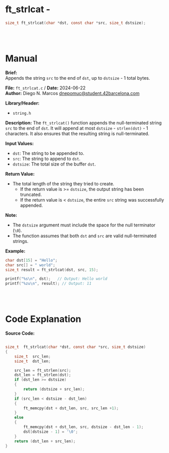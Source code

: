 # ft_strlcat - 
``` c 
size_t ft_strlcat(char *dst, const char *src, size_t dstsize);
```
<br>
<br>

# Manual
**Brief:**  
Appends the string `src` to the end of `dst`, up to `dstsize` - 1 total bytes.

**File:** `ft_strlcat.c` / **Date:** 2024-06-22  
**Author:** Diego N. Marcos <dnepomuc@student.42barcelona.com>

**Library/Header:**  
* `string.h`

**Description:**
The `ft_strlcat()` function appends the null-terminated string `src` to the end of `dst`. It will append at most `dstsize` - `strlen(dst)` - 1 characters. It also ensures that the resulting string is null-terminated.

**Input Values:**
* `dst`: The string to be appended to.
* `src`: The string to append to `dst`.
* `dstsize`: The total size of the buffer `dst`.

**Return Value:**
* The total length of the string they tried to create. 
    * If the return value is >= `dstsize`, the output string has been truncated.
    * If the return value is < `dstsize`, the entire `src` string was successfully appended.

**Note:**
- The `dstsize` argument must include the space for the null terminator (`\0`).
- The function assumes that both `dst` and `src` are valid null-terminated strings.

**Example:**
```c
char dst[15] = "Hello";
char src[] = " world";
size_t result = ft_strlcat(dst, src, 15);

printf("%s\n", dst);   // Output: Hello world
printf("%zu\n", result); // Output: 11
```

<br>
<br>

# Code Explanation
**Source Code:**
``` C

size_t	ft_strlcat(char *dst, const char *src, size_t dstsize)
{
	size_t	src_len;
	size_t	dst_len;

	src_len = ft_strlen(src);
	dst_len = ft_strlen(dst);
	if (dst_len >= dstsize)
	{
		return (dstsize + src_len);
	}
	if (src_len < dstsize - dst_len)
	{
		ft_memcpy(dst + dst_len, src, src_len +1);
	}
	else
	{
		ft_memcpy(dst + dst_len, src, dstsize - dst_len - 1);
		dst[dstsize - 1] = '\0';
	}
	return (dst_len + src_len);
}

```
